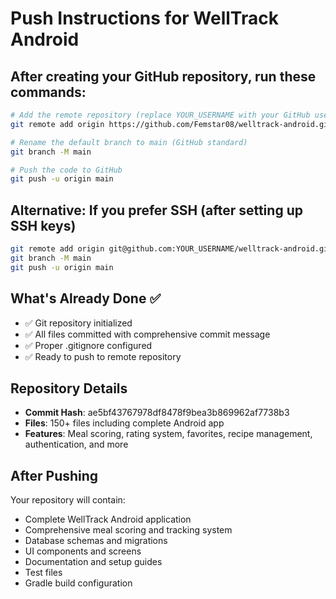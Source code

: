# Push Instructions for WellTrack Android

## After creating your GitHub repository, run these commands:

```bash
# Add the remote repository (replace YOUR_USERNAME with your GitHub username)
git remote add origin https://github.com/Femstar08/welltrack-android.git

# Rename the default branch to main (GitHub standard)
git branch -M main

# Push the code to GitHub
git push -u origin main
```

## Alternative: If you prefer SSH (after setting up SSH keys)

```bash
git remote add origin git@github.com:YOUR_USERNAME/welltrack-android.git
git branch -M main
git push -u origin main
```

## What's Already Done ✅

- ✅ Git repository initialized
- ✅ All files committed with comprehensive commit message
- ✅ Proper .gitignore configured
- ✅ Ready to push to remote repository

## Repository Details

- **Commit Hash**: ae5bf43767978df8478f9bea3b869962af7738b3
- **Files**: 150+ files including complete Android app
- **Features**: Meal scoring, rating system, favorites, recipe management, authentication, and more

## After Pushing

Your repository will contain:

- Complete WellTrack Android application
- Comprehensive meal scoring and tracking system
- Database schemas and migrations
- UI components and screens
- Documentation and setup guides
- Test files
- Gradle build configuration
